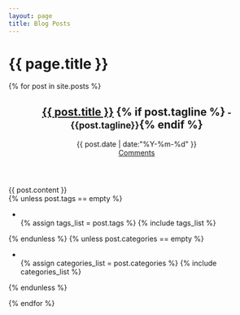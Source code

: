 ```yaml
---
layout: page
title: Blog Posts
---
```


# {{ page.title }}

{% for post in site.posts %}

<article class="post post-list">
	<header>
		<div class="post-title">
			<h1>
				<a title="Permalink to {{ post.title }}" href="{{ site.baseurl }}{{post.url}}/">{{ post.title }}</a>
				{% if post.tagline %}<small> - {{post.tagline}}</small>{% endif %}
			</h1>
		</div>
		<div class="post-meta">
			<div class="post-date left">
				<i class="icon-time"> </i>
				{{ post.date | date:"%Y-%m-%d" }}
			</div>
			<div class="comments-heading right">
				<i class="icon-comments"> </i>
				<a href="{{ site.baseurl }}{{ post.url }}/#disqus_thread">Comments</a>
			</div>
		</div>
	</header>
	<div class="post-wrapper">
		<div class="post-content">
			{{ post.content }}
		</div>
	</div>
	<div class="meta-info">
		{% unless post.tags == empty %}
		<div>
			<ul class="tag_box inline-list valign-middle">
				<li><i class="icon-tags valign-middle float-left"> </i></li>
				{% assign tags_list = post.tags %}
				{% include tags_list %}
			</ul>
		</div>
		{% endunless %}
		{% unless post.categories == empty %}
		<div>
			<ul class="tag_box inline-list valign-middle">
				<li><i class="icon-folder-open valign-middle float-left"> </i></li>
				{% assign categories_list = post.categories %}
				{% include categories_list %}
			</ul>
		</div>
		{% endunless %}
	</div>
</article>

{% endfor %}
